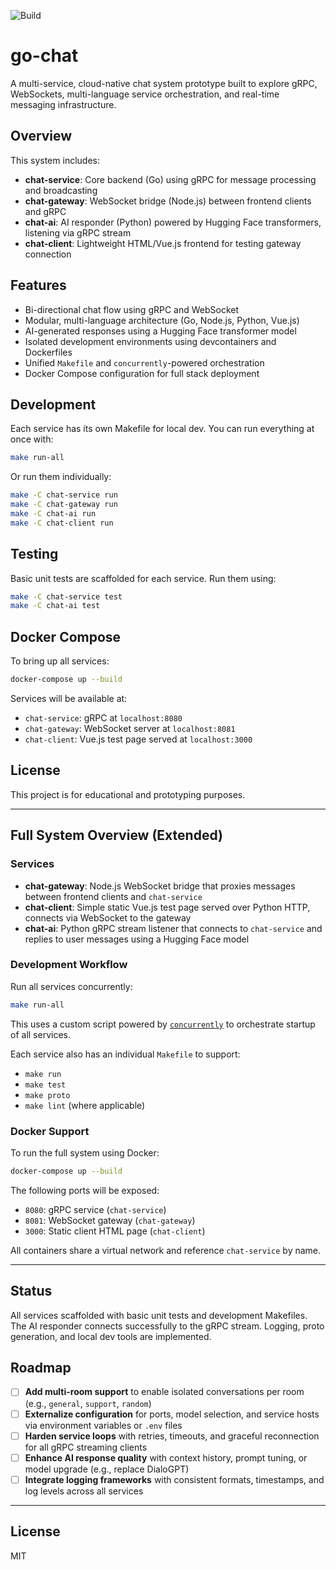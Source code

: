 ![Build](https://github.com/scotttjoiner/go-chat/actions/workflows/main.yml/badge.svg)

# go-chat

A multi-service, cloud-native chat system prototype built to explore gRPC, WebSockets, multi-language service orchestration, and real-time messaging infrastructure.

## Overview

This system includes:

- **chat-service**: Core backend (Go) using gRPC for message processing and broadcasting
- **chat-gateway**: WebSocket bridge (Node.js) between frontend clients and gRPC
- **chat-ai**: AI responder (Python) powered by Hugging Face transformers, listening via gRPC stream
- **chat-client**: Lightweight HTML/Vue.js frontend for testing gateway connection

## Features

- Bi-directional chat flow using gRPC and WebSocket
- Modular, multi-language architecture (Go, Node.js, Python, Vue.js)
- AI-generated responses using a Hugging Face transformer model
- Isolated development environments using devcontainers and Dockerfiles
- Unified `Makefile` and `concurrently`-powered orchestration
- Docker Compose configuration for full stack deployment

## Development

Each service has its own Makefile for local dev. You can run everything at once with:

```bash
make run-all
```

Or run them individually:

```bash
make -C chat-service run
make -C chat-gateway run
make -C chat-ai run
make -C chat-client run
```

## Testing

Basic unit tests are scaffolded for each service. Run them using:

```bash
make -C chat-service test
make -C chat-ai test
```

## Docker Compose

To bring up all services:

```bash
docker-compose up --build
```

Services will be available at:
- `chat-service`: gRPC at `localhost:8080`
- `chat-gateway`: WebSocket server at `localhost:8081`
- `chat-client`: Vue.js test page served at `localhost:3000`

## License

This project is for educational and prototyping purposes.


---

## Full System Overview (Extended)

### Services

- **chat-gateway**: Node.js WebSocket bridge that proxies messages between frontend clients and `chat-service`
- **chat-client**: Simple static Vue.js test page served over Python HTTP, connects via WebSocket to the gateway
- **chat-ai**: Python gRPC stream listener that connects to `chat-service` and replies to user messages using a Hugging Face model

### Development Workflow

Run all services concurrently:

```bash
make run-all
```

This uses a custom script powered by [`concurrently`](https://www.npmjs.com/package/concurrently) to orchestrate startup of all services.

Each service also has an individual `Makefile` to support:

- `make run`
- `make test`
- `make proto`
- `make lint` (where applicable)

### Docker Support

To run the full system using Docker:

```bash
docker-compose up --build
```

The following ports will be exposed:
- `8080`: gRPC service (`chat-service`)
- `8081`: WebSocket gateway (`chat-gateway`)
- `3000`: Static client HTML page (`chat-client`)

All containers share a virtual network and reference `chat-service` by name.

---

## Status

All services scaffolded with basic unit tests and development Makefiles.
The AI responder connects successfully to the gRPC stream.
Logging, proto generation, and local dev tools are implemented.

## Roadmap

- [ ] **Add multi-room support** to enable isolated conversations per room (e.g., `general`, `support`, `random`)
- [ ] **Externalize configuration** for ports, model selection, and service hosts via environment variables or `.env` files
- [ ] **Harden service loops** with retries, timeouts, and graceful reconnection for all gRPC streaming clients
- [ ] **Enhance AI response quality** with context history, prompt tuning, or model upgrade (e.g., replace DialoGPT)
- [ ] **Integrate logging frameworks** with consistent formats, timestamps, and log levels across all services

---

## License

MIT
